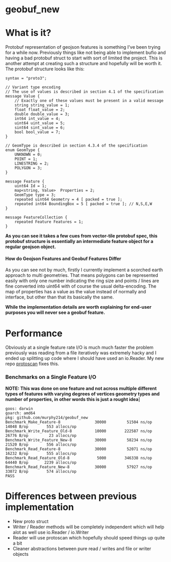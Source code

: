 # geobuf_new

# What is it?

Protobuf representation of geojson features is something I've been trying for a while now. Previously things like not being able to implement bufio and having a bad protobuf struct to start with sort of limited the project. This is another attempt at creating such a structure and hopefully will be worth it. The protobuf structure looks like this: 

```
syntax = "proto3";

// Variant type encoding
// The use of values is described in section 4.1 of the specification
message Value {
	// Exactly one of these values must be present in a valid message
	string string_value = 1;
	float float_value = 2;
	double double_value = 3;
	int64 int_value = 4;
	uint64 uint_value = 5;
	sint64 sint_value = 6;
	bool bool_value = 7;
}

// GeomType is described in section 4.3.4 of the specification
enum GeomType {
	UNKNOWN = 0;
	POINT = 1;
	LINESTRING = 2;
	POLYGON = 3;
}

message Feature {
	uint64 Id = 1;
	map<string, Value>  Properties = 2;
 	GeomType type = 3;
	repeated uint64 Geometry = 4 [ packed = true ];
	repeated int64 BoundingBox = 5 [ packed = true ]; // N,S,E,W
}

message FeatureCollection {
	repeated Feature Features = 1;
}
```

**As you can see it takes a few cues from vector-tile protobuf spec, this protobuf structure is essentially an intermediate feature object for a regular geojson object.** 

#### How do Geojson Features and Geobuf Features Differ

As you can see not by much, firstly I currently implement a scorched earth approach to multi geometries. That means polygons can be represented easily with only one number indicating the ring size and points / lines are fine converted into uint64 with of course the usual delta-encoding. The map of properties has a value as the value instead of normally and interface, but other than that its basically the same. 

**While the implementation details are worth explaining for end-user purposes you will never see a geobuf feature.**

# Performance

Obviously at a single feature rate I/O is much much faster the problem previously was reading from a file iteratively was extremely hacky and I ended up splitting up code where I should have used an io.Reader. My new repo [protoscan](github.com/murphy214/protoscan) fixes this. 

### Benchmarks on a Single Feature I/O 

**NOTE: This was done on one feature and not across multiple different types of features with varying degrees of vertices geometry types and number of properties, in other words this is just a rought idea**]

```
goos: darwin
goarch: amd64
pkg: github.com/murphy214/geobuf_new
Benchmark_Make_Feature-8        	   30000	     51504 ns/op	   14048 B/op	     553 allocs/op
Benchmark_Write_Feature_Old-8   	   10000	    222587 ns/op	   26776 B/op	      23 allocs/op
Benchmark_Write_Feature_New-8   	   30000	     58234 ns/op	   21520 B/op	     556 allocs/op
Benchmark_Read_Feature-8        	   30000	     52071 ns/op	   16232 B/op	     555 allocs/op
Benchmark_Read_Feature_Old-8    	    5000	    346338 ns/op	   64440 B/op	    2239 allocs/op
Benchmark_Read_Feature_New-8    	   30000	     57927 ns/op	   33072 B/op	     574 allocs/op
PASS
```


# Differences between previous implementation

* New proto struct
* Writer / Reader methods will be completely independent which will help alot as well use io.Reader / io.Writer
* Reader will use protoscan which hopefully should speed things up quite a bit
* Cleaner abstractions between pure read / writes and file or writer objects
